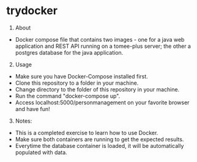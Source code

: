 # trydocker

1. About
- Docker compose file that contains two images - one for a java web application and REST API running on a tomee-plus server; the other a postgres database for the java application.

2. Usage
- Make sure you have Docker-Compose installed first. 
- Clone this repository to a folder in your machine.
- Change directory to the folder of this repository in your machine.
- Run the command "docker-compose up".
- Access localhost:5000/personmanagement on your favorite browser and have fun!

3. Notes: 
- This is a completed exercise to learn how to use Docker.
- Make sure both containers are running to get the expected results. 
- Everytime the database container is loaded, it will be automatically populated with data.

